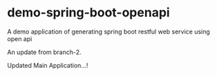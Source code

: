 # demo-spring-boot-openapi
A demo application of generating spring boot restful web service using open api

An update from branch-2.

Updated Main Application...!

